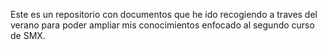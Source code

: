 Este es un repositorio con documentos que he ido recogiendo a traves del verano para poder ampliar mis conocimientos enfocado al segundo curso de SMX. 

